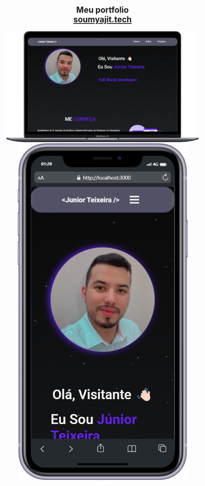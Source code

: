 <h2 align="center">
  Meu portfolio<br/>
  <a href="https://soumyajit.vercel.app/" target="_blank">soumyajit.tech</a>
</h2>
<div align="center">
  <img alt="Demo" src="./Images/full.png" />
</div>
<div align="center">
  <img alt="Demo" src="./Images/mobile.png" />
</div>

<br/>

<center>
